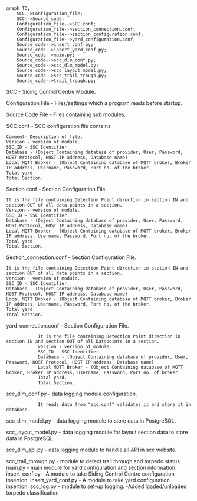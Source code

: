 ```mermaid
graph TD;
    SCC-->Configuration_file;
    SCC-->Source_code;
    Configuration_file-->SCC.conf;
    Configuration_file-->section_connection.conf;
    Configuration_file-->section_configuration.conf;
    Configuration_file-->yard_configuration.conf;
    Source_code-->insert_conf.py;
    Source_code-->insert_yard_conf.py;
    Source_code-->main.py;
    Source_code-->scc_dlm_conf.py;
    Source_code-->scc_dlm_model.py;
    Source_code-->scc_layout_model.py;
    Source_code-->scc_trail_trough.py;
    Source_code-->trail_trough.py;
```
SCC - Siding Control Centre Module.

Configuration File - Files/settings which a program reads before startup.

Source Code File - Files containing sub modules.

SCC.conf - SCC configuration file contains 

    Comment- Description of file.
    Version - version of module.
    SSC_ID - SSC Identifier.
    Database - (Object Containing database of provider, User, Password, HOST Protocol, HOST IP address, Database name)
    Local MQTT Broker - (Object Containing database of MQTT broker, Broker IP address, Username, Password, Port no. of the broker.
    Total yard.
    Total Section.

Section.conf - Section Configuration File.

    It is the file containing Detection Point direction in section IN and section OUT of all data points in a section.
    Version - version of module.
    SSC_ID - SSC Identifier.
    Database - (Object Containing database of provider, User, Password, HOST Protocol, HOST IP address, Database name)
    Local MQTT Broker - (Object Containing database of MQTT broker, Broker IP address, Username, Password, Port no. of the broker.
    Total yard.
    Total Section.

Section_connection.conf - Section Configuration File.

    It is the file containing Detection Point direction in section IN and section OUT of all data points in a section.
    Version - version of module.
    SSC_ID - SSC Identifier.
    Database - (Object Containing database of provider, User, Password, HOST Protocol, HOST IP address, Database name)
    Local MQTT Broker - (Object Containing database of MQTT broker, Broker IP address, Username, Password, Port no. of the broker.
    Total yard.
    Total Section.

yard_connection.conf - Section Configuration File.

                It is the file containing Detection Point direction in section IN and section OUT of all Datapoints in a section.
                Version - version of module.
                SSC_ID - SSC Identifier.
                Database - (Object Containing database of provider, User, Password, HOST Protocol, HOST IP address, Database name)
                Local MQTT Broker - (Object Containing database of MQTT broker, Broker IP address, Username, Password, Port no. of broker.
                Total yard.
                Total Section.

scc_dlm_conf.py - data logging module configuration.

                It reads data from "scc.conf" validates it and store it in database.
                    
scc_dlm_model.py - data logging module to store data in PostgreSQL.

scc_layout_model.py - data logging module for layout section data to store data in PostgreSQL.

scc_dlm_api.py - data logging module to handle all API in scc website.

scc_trail_through.py - module to detect trail through and torpedo status.
main.py - main module for yard configuration and section information.
insert_conf.py - A module to take Siding Control Centre configuration insertion.
insert_yard_conf.py - A module to take yard configuration insertion.
scc_log.py - module to set-up logging.
-Added loaded/unloaded torpedo classification

